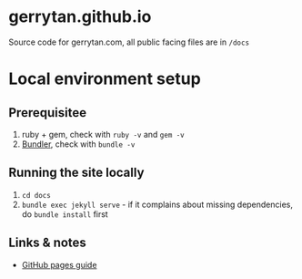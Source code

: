 # gerrytan.github.io

Source code for gerrytan.com, all public facing files are in `/docs`

# Local environment setup

## Prerequisitee

1. ruby + gem, check with `ruby -v` and `gem -v`
1. [Bundler](https://bundler.io), check with `bundle -v`

## Running the site locally

1. `cd docs`
1. `bundle exec jekyll serve` - if it complains about missing dependencies, do `bundle install` first

## Links & notes

- [GitHub pages guide](https://docs.github.com/en/free-pro-team@latest/github/working-with-github-pages/creating-a-github-pages-site)
